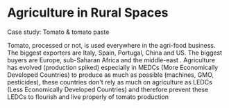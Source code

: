 # Agriculture in Rural Spaces

Case study: Tomato & tomato paste

Tomato, processed or not, is used everywhere in the agri-food business. The biggest exporters are Italy, Spain, Portugal, China and US. The biggest buyers are Europe, sub-Saharan Africa and the middle-east . Agriculture has evolved (production spiked) especially in MEDCs (More Economically Developed Countries) to produce as much as possible (machines, GMO, pesticides), these countries don't rely as much on agriculture as LEDCs (Less Economically Developed Countries) and therefore prevent these LEDCs to flourish and live properly of tomato production 